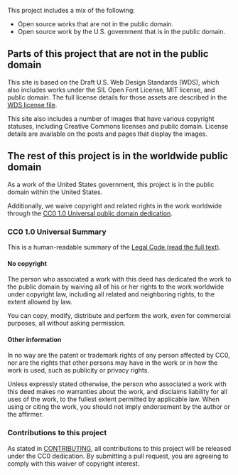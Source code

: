 This project includes a mix of the following:

* Open source works that are not in the public domain.
* Open source work by the U.S. government that is in the public domain.

## Parts of this project that are not in the public domain

This site is based on the Draft U.S. Web Design Standards (WDS), which also
includes works under the SIL Open Font License, MIT license, and public
domain. The full license details for those assets are described in the
[WDS license file](https://github.com/18F/web-design-standards/blob/staging/LICENSE.md).

This site also includes a number of images that have various copyright
statuses, including Creative Commons licenses and public domain. License
details are available on the posts and pages that display the images.

## The rest of this project is in the worldwide public domain

As a work of the United States government, this project is in the public
domain within the United States.

Additionally, we waive copyright and related rights in the work worldwide
through the [CC0 1.0 Universal public domain
dedication](https://creativecommons.org/publicdomain/zero/1.0/).

### CC0 1.0 Universal Summary

This is a human-readable summary of the [Legal Code (read the full
text)](https://creativecommons.org/publicdomain/zero/1.0/legalcode).

#### No copyright

The person who associated a work with this deed has dedicated the work to the
public domain by waiving all of his or her rights to the work worldwide under
copyright law, including all related and neighboring rights, to the extent
allowed by law.

You can copy, modify, distribute and perform the work, even for commercial
purposes, all without asking permission.

#### Other information

In no way are the patent or trademark rights of any person affected by CC0,
nor are the rights that other persons may have in the work or in how the work
is used, such as publicity or privacy rights.

Unless expressly stated otherwise, the person who associated a work with this
deed makes no warranties about the work, and disclaims liability for all uses
of the work, to the fullest extent permitted by applicable law. When using or
citing the work, you should not imply endorsement by the author or the
affirmer.

### Contributions to this project

As stated in [CONTRIBUTING](CONTRIBUTING.md), all contributions to this
project will be released under the CC0 dedication. By submitting a pull
request, you are agreeing to comply with this waiver of copyright interest.
